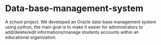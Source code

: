 # Data-base-management-system
A school project. We developed an Oracle data-base management system using python, the main goal is to make it easier for administrators to add/delete/edit informations/manage students accounts within an educational organization.
